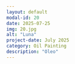 ```yaml
---
layout: default
modal-id: 20
date: 2025-07-25
img: 20.jpg
alt: "Luna"
project-date: July 2025
category: Oil Painting
description: "Oleo"
---
```

